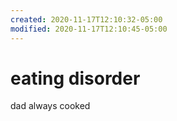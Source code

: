 ```yaml
---
created: 2020-11-17T12:10:32-05:00
modified: 2020-11-17T12:10:45-05:00
---
```


# eating disorder

dad always cooked